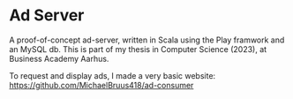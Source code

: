 # Ad Server

A proof-of-concept ad-server, written in Scala using the Play framwork and an MySQL db.
This is part of my thesis in Computer Science (2023), at Business Academy Aarhus.

To request and display ads, I made a very basic website:  
https://github.com/MichaelBruus418/ad-consumer


